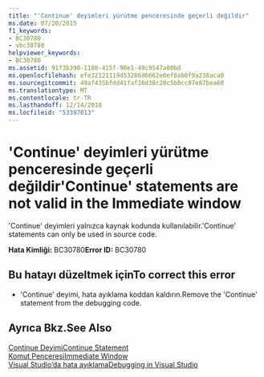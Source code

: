 ```yaml
---
title: "'Continue' deyimleri yürütme penceresinde geçerli değildir"
ms.date: 07/20/2015
f1_keywords:
- BC30780
- vbc30780
helpviewer_keywords:
- BC30780
ms.assetid: 91f3b390-1180-415f-90e1-49c9547a00bd
ms.openlocfilehash: efe32121119d53286d6662e0ef8ab0f9a238aca0
ms.sourcegitcommit: 49af435bfdd41faf26d38c20c5b0cc07e87bea60
ms.translationtype: MT
ms.contentlocale: tr-TR
ms.lasthandoff: 12/14/2018
ms.locfileid: "53397013"
---
```

# <a name="continue-statements-are-not-valid-in-the-immediate-window"></a><span data-ttu-id="720c1-102">'Continue' deyimleri yürütme penceresinde geçerli değildir</span><span class="sxs-lookup"><span data-stu-id="720c1-102">'Continue' statements are not valid in the Immediate window</span></span>
<span data-ttu-id="720c1-103">'Continue' deyimleri yalnızca kaynak kodunda kullanılabilir.</span><span class="sxs-lookup"><span data-stu-id="720c1-103">'Continue' statements can only be used in source code.</span></span>  
  
 <span data-ttu-id="720c1-104">**Hata Kimliği:** BC30780</span><span class="sxs-lookup"><span data-stu-id="720c1-104">**Error ID:** BC30780</span></span>  
  
## <a name="to-correct-this-error"></a><span data-ttu-id="720c1-105">Bu hatayı düzeltmek için</span><span class="sxs-lookup"><span data-stu-id="720c1-105">To correct this error</span></span>  
  
-   <span data-ttu-id="720c1-106">'Continue' deyimi, hata ayıklama koddan kaldırın.</span><span class="sxs-lookup"><span data-stu-id="720c1-106">Remove the 'Continue' statement from the debugging code.</span></span>  
  
## <a name="see-also"></a><span data-ttu-id="720c1-107">Ayrıca Bkz.</span><span class="sxs-lookup"><span data-stu-id="720c1-107">See Also</span></span>  
 [<span data-ttu-id="720c1-108">Continue Deyimi</span><span class="sxs-lookup"><span data-stu-id="720c1-108">Continue Statement</span></span>](../../visual-basic/language-reference/statements/continue-statement.md)  
 [<span data-ttu-id="720c1-109">Komut Penceresi</span><span class="sxs-lookup"><span data-stu-id="720c1-109">Immediate Window</span></span>](/visualstudio/ide/reference/immediate-window)  
 [<span data-ttu-id="720c1-110">Visual Studio’da hata ayıklama</span><span class="sxs-lookup"><span data-stu-id="720c1-110">Debugging in Visual Studio</span></span>](/visualstudio/debugger/debugging-in-visual-studio)
